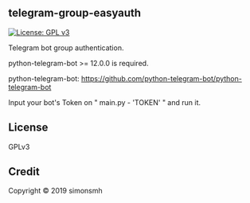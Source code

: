 ## telegram-group-easyauth
[![License: GPL v3](https://img.shields.io/badge/License-GPL%20v3-blue.svg)](https://www.gnu.org/licenses/gpl-3.0)

Telegram bot group authentication.

python-telegram-bot >= 12.0.0 is required.

python-telegram-bot: https://github.com/python-telegram-bot/python-telegram-bot

Input your bot's Token on " main.py - 'TOKEN' " and run it.

## License
GPLv3

## Credit
Copyright © 2019 simonsmh
